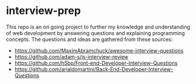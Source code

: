 # interview-prep

This repo is an on going project to further my knowledge and understanding of web development by answering questions and explaining programming concepts.
The questions and ideas are gathered from these sources:

- https://github.com/MaximAbramchuck/awesome-interview-questions
- https://github.com/adam-s/js-interview-review
- https://github.com/h5bp/Front-end-Developer-Interview-Questions
- https://github.com/arialdomartini/Back-End-Developer-Interview-Questions
